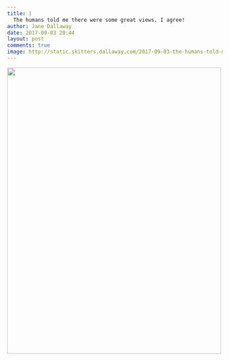 ```yaml
---
title: |
  The humans told me there were some great views. I agree!
author: Jane Dallaway
date: 2017-09-03 20:44
layout: post
comments: true
image: http://static.skitters.dallaway.com/2017-09-03-the-humans-told-me-there-were-some-great-views--i-agree-thumb-1-IMG-1488.JPG
---
```


<div>
        <a href="http://static.skitters.dallaway.com/2017-09-03-the-humans-told-me-there-were-some-great-views--i-agree-fullsize-1-IMG-1488.JPG">
          <img src="http://static.skitters.dallaway.com/2017-09-03-the-humans-told-me-there-were-some-great-views--i-agree-thumb-1-IMG-1488.JPG" width="500" height="667"/>
        </a>
      </div>


  
      